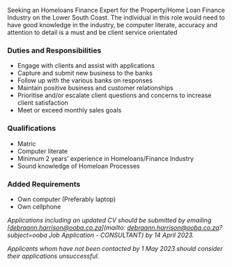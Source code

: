 
Seeking an Homeloans Finance Expert for the Property/Home Loan Finance Industry on the Lower South Coast. The individual in this role would need to have good knowledge in the industry, be computer literate, accuracy and attention to detail is a must and be client service orientated

### Duties and Responsibilities

- Engage with clients and assist with applications
- Capture and submit new business to the banks
- Follow up with the various banks on responses
- Maintain positive business and customer relationships
- Prioritise and/or escalate client questions and concerns to increase client satisfaction
- Meet or exceed monthly sales goals

### Qualifications

- Matric
- Computer literate
- Minimum 2 years’ experience in Homeloans/Finance Industry
- Sound knowledge of Homeloan Processes

### Added Requirements

- Own computer (Preferably laptop)
- Own cellphone



*Applications including an updated CV should be submitted by emailing [debraann.harrison@ooba.co.za](mailto: debraann.harrison@ooba.co.za?subject=ooba Job Application - CONSULTANT) by 14 April 2023.*

*Applicants whom have not been contacted by 1 May 2023 should consider their applications unsuccessful.*
